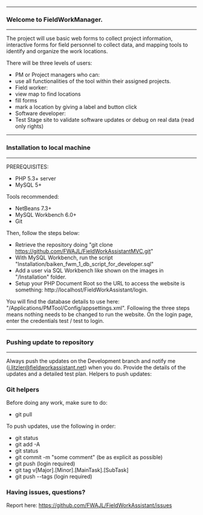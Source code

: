 --------------------------------
### Welcome to FieldWorkManager.
--------------------------------
The project will use basic web forms to collect project information, interactive forms for field personnel to collect data, and mapping tools to identify and organize the work locations.

There will be three levels of users:
- PM or Project managers who can:
 - use all functionalities of the tool within their assigned projects.
- Field worker:
 - view map to find locations
 - fill forms
 - mark a location by giving a label and button click
- Software developer:
 - Test Stage site to validate software updates or debug on real data (read only rights)

---------------------------------
### Installation to local machine
---------------------------------
PREREQUISITES:
- PHP 5.3+ server
- MySQL 5+

Tools recommended:
- NetBeans 7.3+
- MySQL Workbench 6.0+
- Git

Then, follow the steps below:
- Retrieve the repository doing "git clone https://github.com/FWAJL/FieldWorkAssistantMVC.git"
- With MySQL Workbench, run the script "Installation/baiken_fwm_1_db_script_for_developer.sql"
- Add a user via SQL Workbench like shown on the images in "/Installation" folder. 
- Setup your PHP Document Root so the URL to access the website is something: http://localhost/FieldWorkAssistant/login. 

You will find the database details to use here: "/Applications/PMTool/Config/appsettings.xml". Following the three steps means nothing needs to be changed to run the website.
On the login page, enter the credentials test / test to login.

--------------------------------
### Pushing update to repository
--------------------------------
Always push the updates on the Development branch and notify me (j.litzler@fieldworkassistant.net) when you do.
Provide the details of the updates and a detailed test plan.
Helpers to push updates:

### Git helpers

Before doing any work, make sure to do:
- git pull

To push updates, use the following in order:

- git status
- git add -A 
- git status 
- git commit -m "some comment" (be as explicit as possible)
- git push (login required) 
- git tag v[Major].[Minor].[MainTask].[SubTask] 
- git push --tags (login required)

### Having issues, questions?
Report here: https://github.com/FWAJL/FieldWorkAssistant/issues
